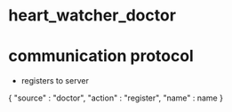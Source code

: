 # heart_watcher_doctor

# communication protocol

- registers to server

{
	"source" : "doctor",
	"action" : "register",
	"name" : name
}
